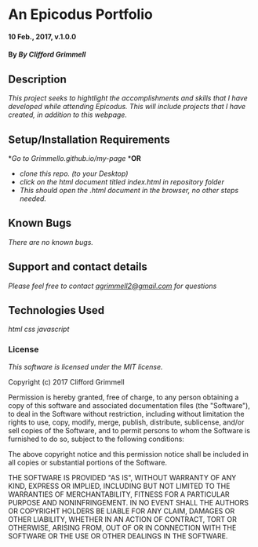 
# An Epicodus Portfolio

#### 10 Feb., 2017, v.1.0.0

#### By _By Clifford Grimmell_

## Description

_This project seeks to hightlight the accomplishments and skills that I have developed while attending Epicodus. This will include projects that I have created, in addition to this webpage._

## Setup/Installation Requirements

*_Go to Grimmello.github.io/my-page_
*__OR__
* _clone this repo. (to your Desktop)_
* _click on the html document titled index.html in repository folder_
* _This should open the .html document in the browser, no other steps needed._


## Known Bugs

_There are no known bugs._

## Support and contact details

_Please feel free to contact agrimmell2@gmail.com for questions_

## Technologies Used

_html_
_css_
_javascript_

### License

*This software is licensed under the MIT license.*

Copyright (c) 2017 Clifford Grimmell

Permission is hereby granted, free of charge, to any person obtaining a copy
of this software and associated documentation files (the "Software"), to deal
in the Software without restriction, including without limitation the rights
to use, copy, modify, merge, publish, distribute, sublicense, and/or sell
copies of the Software, and to permit persons to whom the Software is
furnished to do so, subject to the following conditions:

The above copyright notice and this permission notice shall be included in all
copies or substantial portions of the Software.

THE SOFTWARE IS PROVIDED "AS IS", WITHOUT WARRANTY OF ANY KIND, EXPRESS OR
IMPLIED, INCLUDING BUT NOT LIMITED TO THE WARRANTIES OF MERCHANTABILITY,
FITNESS FOR A PARTICULAR PURPOSE AND NONINFRINGEMENT. IN NO EVENT SHALL THE
AUTHORS OR COPYRIGHT HOLDERS BE LIABLE FOR ANY CLAIM, DAMAGES OR OTHER
LIABILITY, WHETHER IN AN ACTION OF CONTRACT, TORT OR OTHERWISE, ARISING FROM,
OUT OF OR IN CONNECTION WITH THE SOFTWARE OR THE USE OR OTHER DEALINGS IN THE
SOFTWARE.
